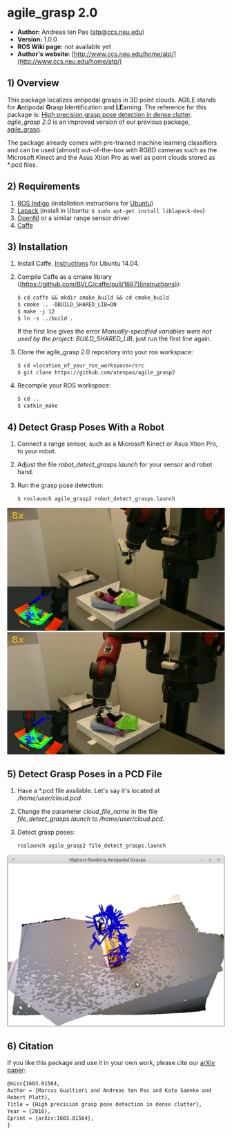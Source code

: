 # agile_grasp 2.0

* **Author:** Andreas ten Pas (atp@ccs.neu.edu)
* **Version:** 1.0.0
* **ROS Wiki page:** not available yet
* **Author's website:** [http://www.ccs.neu.edu/home/atp/](http://www.ccs.neu.edu/home/atp/)


## 1) Overview

This package localizes antipodal grasps in 3D point clouds. AGILE stands for **A**ntipodal **G**rasp **I**dentification and 
**LE**arning. The reference for this package is: 
[High precision grasp pose detection in dense clutter](http://arxiv.org/abs/1603.01564). *agile_grasp 2.0* is an improved 
version of our previous package, [agile_grasp](http://wiki.ros.org/agile_grasp).

The package already comes with pre-trained machine learning classifiers and can be used (almost) out-of-the-box with 
RGBD cameras such as the Microsoft Kinect and the Asus Xtion Pro as well as point clouds stored as *.pcd files.


## 2) Requirements

1. [ROS Indigo](http://wiki.ros.org/indigo) (installation instructions for [Ubuntu](http://wiki.ros.org/indigo/Installation/Ubuntu))
2. [Lapack](http://www.netlib.org/lapack/) (install in Ubuntu: `$ sudo apt-get install liblapack-dev`) 
3. [OpenNI](http://wiki.ros.org/openni_launch) or a similar range sensor driver
4. [Caffe](http://caffe.berkeleyvision.org/) 


## 3) Installation

1. Install Caffe. [Instructions](https://github.com/BVLC/caffe/wiki/Install-Caffe-on-EC2-from-scratch-%28Ubuntu,-CUDA-7,-cuDNN%29) for Ubuntu 14.04. 
2. Compile Caffe as a cmake library ([https://github.com/BVLC/caffe/pull/1667](instructions)):

   ```
   $ cd caffe && mkdir cmake_build && cd cmake_build
   $ cmake .. -DBUILD_SHARED_LIB=ON
   $ make -j 12
   $ ln -s ../build .
   ```
   
   If the first line gives the error *Manually-specified variables were not used by the project: BUILD_SHARED_LIB*, 
   just run the first line again.
3. Clone the agile_grasp 2.0 repository into your ros workspace: 

   ```
   $ cd <location_of_your_ros_workspace>/src
   $ git clone https://github.com/atenpas/agile_grasp2
   ```
4. Recompile your ROS workspace: 

   ```
   $ cd ..
   $ catkin_make
   ```


## 4) Detect Grasp Poses With a Robot

1. Connect a range sensor, such as a Microsoft Kinect or Asus Xtion Pro, to your robot.
2. Adjust the file *robot_detect_grasps.launch* for your sensor and robot hand.
3. Run the grasp pose detection: 
   
   ```
   $ roslaunch agile_grasp2 robot_detect_grasps.launch
   ```

![Image Alt](readme/robot1.png)
![Image Alt](readme/robot2.png)


## 5) Detect Grasp Poses in a PCD File

1. Have a *.pcd file available. Let's say it's located at */home/user/cloud.pcd*. 
2. Change the parameter *cloud_file_name* in the file *file_detect_grasps.launch* to */home/user/cloud.pcd*.
3. Detect grasp poses: 
  
   ```
   roslaunch agile_grasp2 file_detect_grasps.launch
   ```
![Image Alt](readme/file1.png)


## 6) Citation

If you like this package and use it in your own work, please cite our [arXiv paper](http://arxiv.org/abs/1603.01564):

```
@misc{1603.01564,
Author = {Marcus Gualtieri and Andreas ten Pas and Kate Saenko and Robert Platt},
Title = {High precision grasp pose detection in dense clutter},
Year = {2016},
Eprint = {arXiv:1603.01564},
} 
```
